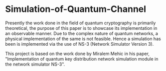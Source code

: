 # Simulation-of-Quantum-Channel
Presently the work done in the field of quantum cryptography is primarily theoretical, the purpose of this paper is to showcase its implementation in an observable manner. Due to the complex nature of quantum networks, a physical implementation of the same is not feasible. Hence a simulation has been is implemented via the use of NS-3 (Network Simulator Version 3).

This project is based on the work done by Miralem Mehic in his paper, "Implementation of quantum key distribution network
simulation module in the network simulator NS-3".
